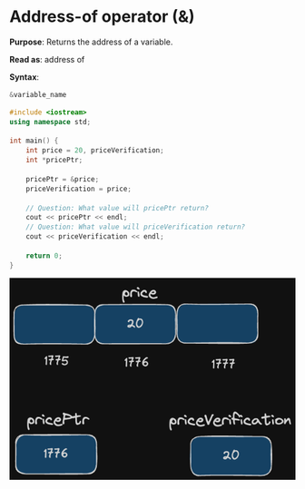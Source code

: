 # Address-of operator (&)
**Purpose**: Returns the address of a variable.

**Read as**: address of

**Syntax**:

```c++
&variable_name
```

```c++
#include <iostream>
using namespace std;

int main() {
    int price = 20, priceVerification;
    int *pricePtr;
    
    pricePtr = &price;
    priceVerification = price;

    // Question: What value will pricePtr return?
    cout << pricePtr << endl;
    // Question: What value will priceVerification return?
    cout << priceVerification << endl;

    return 0;
}
```

![Address-of Operator Visualized](../../assets/img/address_of_operator.png)